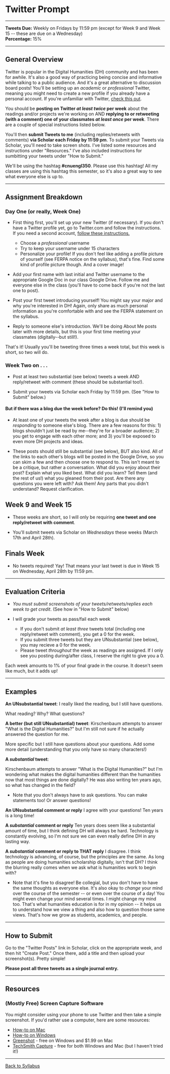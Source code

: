# Twitter Prompt

_____

**Tweets Due:** Weekly on Fridays by 11:59 pm (except for Week 9 and Week 15 -- these are due on a Wednesday)<br />
**Percentage:** 15% <br />

_____

## General Overview

Twitter is popular in the Digital Humanities (DH) community and has been for awhile. It's also a good way of practicing being concise and informative while talking to a public audience. And it's a great alternative to discussion board posts! You'll be setting up an *academic* or *professional* Twitter, meaning you might need to create a new profile if you already have a personal account. If you're unfamiliar with Twitter, [check this out](https://digitalhumanities.berkeley.edu/twitter-scholarly-networking). 

You should be **posting on Twitter *at least twice* per week** about the readings and/or projects we're working on AND **replying to or retweeting (with a comment) one of your classmates *at least once* per week**. There are a couple of special instructions listed below.  

You'll then **submit Tweets to me** (including replies/retweets with comments) **via Scholar each Friday by 11:59 pm**. To submit your Tweets via Scholar, you'll need to take screen shots. I've listed some resources and instructions under "Resources." I've also included instructions for sumbitting your tweets under "How to Submit."

We'll be using the hashtag **#cnuengl350**. Please use this hashtag! All my classes are using this hashtag this semester, so it's also a great way to see what everyone else is up to. 

_____

## Assignment Breakdown

### Day One (or really, Week One)

* First thing first, you'll set up your new Twitter (if necessary). If you don't have a Twitter profile yet, go to Twitter.com and follow the instructions. If you need a second account, [follow these instructions.](https://help.twitter.com/en/managing-your-account/managing-multiple-twitter-accounts)
  * Choose a *professional* username
  * Try to keep your username under 15 characters <br />
  * Personalize your profile! If you don't feel like adding a profile picture of yourself (see FERPA notice on the syllabus), that's fine. Find some kind of profile picture though. And a cover image! 
 
* Add your first name with last initial and Twitter username to the appropriate Google Doc in our class Google Drive. Follow me and everyone else in the class (you'll have to come back if you're not the last one to post). <br />

* Post your first tweet introducing yourself! You might say your major and why you're interested in DH! Again, only share as much personal information as you're comfortable with and see the FERPA statement on the syllabus.

* Reply to someone else's introduction. We'll be doing About Me posts later with more details, but this is your first time meeting your classmates (digitally--but still!).

That's it! Usually you'll be tweeting three times a week total, but this week is short, so two will do. 

### Week Two on . . .

* Post at least two substantial (see below) tweets a week AND reply/retweet with comment (these should be substantial too!).<br />

* Submit your tweets via Scholar each Friday by 11:59 pm. (See "How to Submit" below.)

#### But if there was a blog due the week before? Do this! (I'll remind you)

* At least one of your tweets the week after a blog is due should be *responding* to someone else's blog. There are a few reasons for this: 1) blogs shouldn't just be read by me--they're for a broader audience; 2) you get to engage with each other more; and 3) you'll be exposed to even more DH projects and ideas. 

* These posts should still be substantial (see below), BUT also kind. All of the links to each other's blogs will be posted in the Google Drive, so you can skim a few and then choose one to respond to. This isn't meant to be a critique, but rather a conversation. What did you enjoy about their post? Explain what you liked best. What did you learn? Tell them (and the rest of us!) what you gleaned from their post. Are there any questions you were left with? Ask them! Any parts that you didn't understand? Request clarification. 

## Week 9 and Week 15

* These weeks are short, so I will only be requiring **one tweet and one reply/retweet with comment**.

* You'll submit tweets via Scholar on *Wednesdays* these weeks (March 17th and April 28th).

## Finals Week

* No tweets required! Yay! That means your last tweet is due in Week 15 on Wednesday, April 28th by 11:59 pm.  

_____

## Evaluation Criteria

* *You must submit screenshots of your tweets/retweets/replies each week to get credit*. (See how in "How to Submit" below) <br />

* I will grade your tweets as pass/fail each week 
  * If you don't submit *at least three* tweets total (including one reply/retweet with comment), you get a 0 for the week.
  * If you submit three tweets but they are UNsubstantial (see below), you may recieve a 0 for the week.
  * Please tweet *throughout* the week as readings are assigned. If I only see you posting during/after class, I reserve the right to give you a 0.

Each week amounts to 1% of your final grade in the course. It doesn't seem like much, but it adds up! 

_____

## Examples

**An UNsubstantial tweet**: I really liked the reading, but I still have questions.

What reading? Why? What questions?

**A better (but still UNsubstantial) tweet**: Kirschenbaum attempts to answer "What is the Digital Humanities?" but I'm still not sure if he actually answered the question for me.

More specific but I still have questions about your questions. Add some more detail (understanding that you only have so many characters!) 

**A *substantial* tweet**: 

Kirschenbaum attempts to answer "What is the Digital Humanities?" but I'm wondering what makes the digital humanities different than the humanities now that most things are done digitally? He was also writing ten years ago, so what has changed in the field? 

* Note that you don't always have to ask questions. You can make statements too! Or answer questions!

**An UNsubstantial comment or reply** I agree with your questions! Ten years is a long time!

**A *substantial* comment or reply** Ten years does seem like a substantial amount of time, but I think defining DH will always be hard. Technology is constantly evolving, so I'm not sure we can even really define DH in any lasting way.

**A *substantial* comment or reply to THAT reply** I disagree. I think technology is advancing, of course, but the principles are the same. As long as people are doing humanities scholarship digitally, isn't that DH? I think the blurring really comes when we ask what is humanities work to begin with?

* Note that it's fine to disagree! Be collegial, but you don't have to have the same thoughts as everyone else. It's also okay to *change* your mind over the course of the semester -- or even over the course of a day! You might even change your mind several times. I might change my mind too. That's what humanities education is for in my opinion -- it helps us to understand how we view a thing and also how to question those same views. That's how we grow as students, academics, and people. 

_____

## How to Submit

Go to the "Twitter Posts" link in Scholar, click on the appropriate week, and then hit "Create Post." Once there, add a title and then upload your screenshot(s). Pretty simple!

**Please post all three tweets as a single journal entry.**

_____


## Resources

### (Mostly Free) Screen Capture Software 

You might consider using your phone to use Twitter and then take a simple screenshot. If you'd rather use a computer, here are some resources:

* [How-to on Mac](https://support.apple.com/en-us/HT201361)
* [How-to on Windows](https://www.businessinsider.com/how-to-screenshot-on-windows)
* [Greenshot](https://getgreenshot.org/downloads/) - free on Windows and $1.99 on Mac
* [TechSmith Capture](https://www.techsmith.com/jing-tool.html) - free for both Windows and Mac (but I haven't tried it!)

_____

[Back to Syllabus](https://deanna-stover.github.io/coursesCNU/2021/engl350spring2021)

